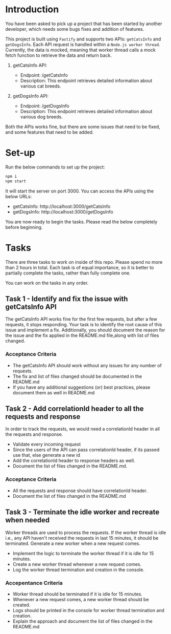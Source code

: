 # Introduction

You have been asked to pick up a project that has been started by another developer, which needs some bugs fixes and addition of features.

This project is built using `Fastify` and supports two APIs: `getCatsInfo` and `getDogsInfo`. Each API request is handled within a `Node.js worker thread`. Currently, the data is mocked, meaning that worker thread calls a mock fetch function to retrieve the data and return back.

1. getCatsInfo API:
    - Endpoint: /getCatsInfo
    - Description: This endpoint retrieves detailed information about various cat breeds.

2. getDogsInfo API:
    - Endpoint: /getDogsInfo
    - Description: This endpoint retrieves detailed information about various dog breeds.

Both the APIs works fine, but there are some issues that need to be fixed, and some features that need to be added.

# Set-up

Run the below commands to set up the project:

```bash
npm i
npm start
```
It will start the server on port 3000. You can access the APIs using the below URLs:

- getCatsInfo: http://localhost:3000/getCatsInfo
- getDogsInfo: http://localhost:3000/getDogsInfo

You are now ready to begin the tasks. Please read the below completely before beginning.

# Tasks

There are three tasks to work on inside of this repo. Please spend no more than 2 hours in total. Each task is of equal importance, so it is better to partially complete the tasks, rather than fully complete one.

You can work on the tasks in any order.

## Task 1 - Identify and fix the issue with getCatsInfo API

The getCatsInfo API works fine for the first few requests, but after a few requests, it stops responding. Your task is to identify the root cause of this issue and implement a fix. Additionally, you should document the reason for the issue and the fix applied in the README.md file,along with list of files changed.

### Acceptance Criteria
- The getCatsInfo API should work without any issues for any number of requests.
- The fix and list of files changed should be documented in the README.md
- If you have any additional suggestions (or) best practices, please document them as well in README.md

## Task 2 - Add correlationId header to all the requests and response

In order to track the requests, we would need a correlationId header in all the requests and response. 

- Validate every incoming request
- Since the users of the API can pass correlationId header, if its passed use that, else generate a new id
- Add the correlationId header to response headers as well. 
- Document the list of files changed in the README.md.

### Acceptance Criteria
- All the requests and response should have correlationId header.
- Document the list of files changed in the README.md

## Task 3 - Terminate the idle worker and recreate when needed

Worker threads are used to process the requests. If the worker thread is idle i.e., any API haven't received the requests in last 15 minutes, it should be terminated. Generate a new worker when a new request comes.

- Implement the logic to terminate the worker thread if it is idle for 15 minutes.
- Create a new worker thread whenever a new request comes.
- Log the worker thread termination and creation in the console.

### Accepentance Criteria
- Worker thread should be terminated if it is idle for 15 minutes.
- Whenever a new request comes, a new worker thread should be created.
- Logs should be printed in the console for worker thread termination and creation.
- Explain the approach and document the list of files changed in the README.md